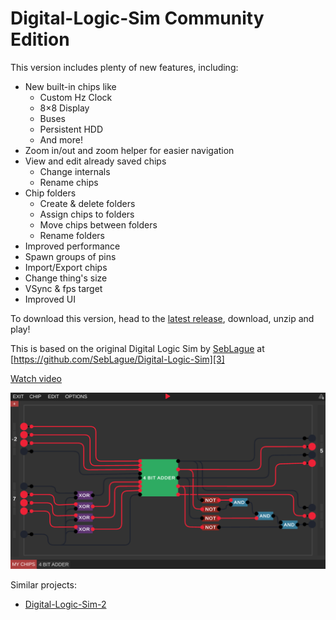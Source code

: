 # Digital-Logic-Sim Community Edition

This version includes plenty of new features, including:

- New built-in chips like
	- Custom Hz Clock
	- 8×8 Display
	- Buses
	- Persistent HDD
	- And more!
- Zoom in/out and zoom helper for easier navigation
- View and edit already saved chips
	- Change internals
	- Rename chips
- Chip folders
	- Create & delete folders
	- Assign chips to folders
	- Move chips between folders
	- Rename folders
- Improved performance
- Spawn groups of pins
- Import/Export chips
- Change thing's size
- VSync & fps target
- Improved UI

To download this version, head to the [latest release][1], download, unzip and play!

This is based on the original Digital Logic Sim by [SebLague][2] at [https://github.com/SebLague/Digital-Logic-Sim][3]

[Watch video][4]

![Simulation Screenshot][image-1]

Similar projects:
- [Digital-Logic-Sim-2][5]

[1]:	https://github.com/DigitalLogicSimCommunity/Digital-Logic-Sim-CE/releases/latest
[2]:	https://github.com/SebLague
[3]:	https://github.com/SebLague/Digital-Logic-Sim
[4]:	https://www.youtube.com/watch?v=QZwneRb-zqA
[5]:	https://github.com/UkrainianBanderasCat/Digital-Logic-Sim2

[image-1]:	https://raw.githubusercontent.com/DigitalLogicSimCommunity/.github/main/imgs/ALU.png